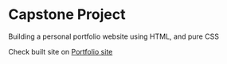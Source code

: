 # Capstone Project

Building a personal portfolio website using HTML, and pure CSS

Check built site on [Portfolio site](https://gabrielekodo-portfolio-site.netlify.app/)
